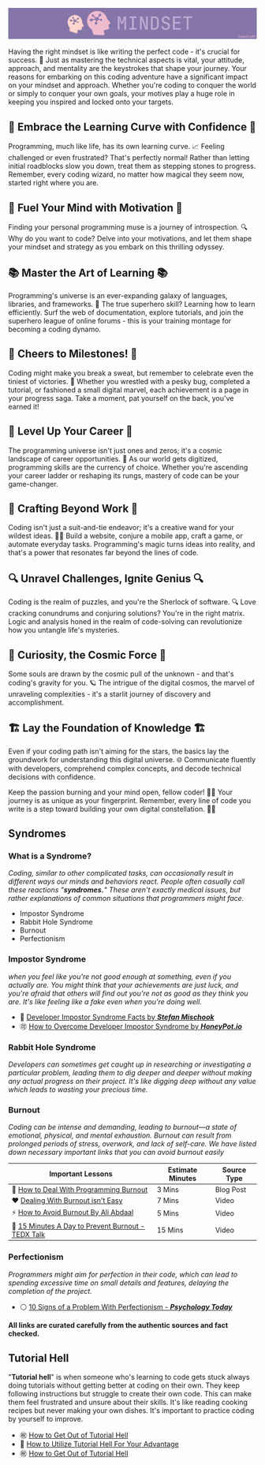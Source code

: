 ![Mindset](../Assets/Mindset.webp)

Having the right mindset is like writing the perfect code - it's crucial for success. 🎯 Just as mastering the technical aspects is vital, your attitude, approach, and mentality are the keystrokes that shape your journey. Your reasons for embarking on this coding adventure have a significant impact on your mindset and approach. Whether you're coding to conquer the world or simply to conquer your own goals, your motives play a huge role in keeping you inspired and locked onto your targets.

## 🌟 Embrace the Learning Curve with Confidence 🌟

Programming, much like life, has its own learning curve. 📈 Feeling challenged or even frustrated? That's perfectly normal! Rather than letting initial roadblocks slow you down, treat them as stepping stones to progress. Remember, every coding wizard, no matter how magical they seem now, started right where you are.

## 🚀 Fuel Your Mind with Motivation 🚀

Finding your personal programming muse is a journey of introspection. 🔍 Why do you want to code? Delve into your motivations, and let them shape your mindset and strategy as you embark on this thrilling odyssey.

## 📚 Master the Art of Learning 📚

Programming's universe is an ever-expanding galaxy of languages, libraries, and frameworks. 🌌 The true superhero skill? Learning how to learn efficiently. Surf the web of documentation, explore tutorials, and join the superhero league of online forums - this is your training montage for becoming a coding dynamo.

## 🎉 Cheers to Milestones! 🎉

Coding might make you break a sweat, but remember to celebrate even the tiniest of victories. 🎈 Whether you wrestled with a pesky bug, completed a tutorial, or fashioned a small digital marvel, each achievement is a page in your progress saga. Take a moment, pat yourself on the back, you've earned it!

## 💼 Level Up Your Career 💼

The programming universe isn't just ones and zeros; it's a cosmic landscape of career opportunities. 🌠 As our world gets digitized, programming skills are the currency of choice. Whether you're ascending your career ladder or reshaping its rungs, mastery of code can be your game-changer.

## 🎨 Crafting Beyond Work 🎨

Coding isn't just a suit-and-tie endeavor; it's a creative wand for your wildest ideas. 🧙‍♂️ Build a website, conjure a mobile app, craft a game, or automate everyday tasks. Programming's magic turns ideas into reality, and that's a power that resonates far beyond the lines of code.

## 🔍 Unravel Challenges, Ignite Genius 🔍

Coding is the realm of puzzles, and you're the Sherlock of software. 🔍 Love cracking conundrums and conjuring solutions? You're in the right matrix. Logic and analysis honed in the realm of code-solving can revolutionize how you untangle life's mysteries.

## 🌌 Curiosity, the Cosmic Force 🌌

Some souls are drawn by the cosmic pull of the unknown - and that's coding's gravity for you. 🪐 The intrigue of the digital cosmos, the marvel of unraveling complexities - it's a starlit journey of discovery and accomplishment.

## 🏗️ Lay the Foundation of Knowledge 🏗️

Even if your coding path isn't aiming for the stars, the basics lay the groundwork for understanding this digital universe. 🌐 Communicate fluently with developers, comprehend complex concepts, and decode technical decisions with confidence.

Keep the passion burning and your mind open, fellow coder! 🚀🔥 Your journey is as unique as your fingerprint. Remember, every line of code you write is a step toward building your own digital constellation. 🌌✨

## Syndromes

### What is a Syndrome?



_Coding, similar to other complicated tasks, can occasionally result in different ways our minds and behaviors react. People often casually call these reactions "<b>syndromes.</b>" These aren't exactly medical issues, but rather explanations of common situations that programmers might face._ 

- Impostor Syndrome
- Rabbit Hole Syndrome
- Burnout
- Perfectionism

### Impostor Syndrome
_when you feel like you're not good enough at something, even if you actually are. You might think that your achievements are just luck, and you're afraid that others will find out you're not as good as they think you are. It's like feeling like a fake even when you're doing well._

- 💯 [Developer Impostor Syndrome Facts by _**Stefan Mischook**_](https://www.youtube.com/watch?v=gLbfGW-rfZw)
- 🉑 [How to Overcome Developer Impostor Syndrome by _**HoneyPot.io**_](https://cult.honeypot.io/reads/developer-imposter-syndrome-how-to-overcome-it/)

### Rabbit Hole Syndrome
_Developers can sometimes get caught up in researching or investigating a particular problem, leading them to dig deeper and deeper without making any actual progress on their project. It's like digging deep without any value which leads to wasting your precious time._

### Burnout
_Coding can be intense and demanding, leading to burnout—a state of emotional, physical, and mental exhaustion. Burnout can result from prolonged periods of stress, overwork, and lack of self-care. We have listed down necessary important links that you can avoid burnout easily_

| Important Lessons | Estimate Minutes | Source Type |
|--|--|--|
| 🚀 [How to Deal With Programming Burnout](https://pythonistaplanet.com/programmer-burnout/#google_vignette) | 3 Mins | Blog Post |
| ❤️ [Dealing With Burnout isn't Easy](https://www.youtube.com/watch?v=YyjBKqsJqAo&pp=ygUlSG93IHRvIGRlYWwgd2l0aCBidXJub3V0IGFzIGEgc3R1ZGVudA%3D%3D) | 7 Mins | Video |
| ⚡  [How to Avoid Burnout By Ali Abdaal](https://www.youtube.com/watch?v=lylveWfXknk&pp=ygUlSG93IHRvIGRlYWwgd2l0aCBidXJub3V0IGFzIGEgc3R1ZGVudA%3D%3D) | 5 Mins | Video | 
| 🎒 [15 Minutes A Day to Prevent Burnout - TEDX Talk](https://www.youtube.com/watch?v=Uk3OAGcjQPA&pp=ygUlSG93IHRvIGRlYWwgd2l0aCBidXJub3V0IGFzIGEgc3R1ZGVudA%3D%3D) | 15 Mins | Video |


### Perfectionism

_Programmers might aim for perfection in their code, which can lead to spending excessive time on small details and features, delaying the completion of the project._

- ⚪ [10 Signs of a Problem With Perfectionism -  _**Psychology Today**_](https://www.psychologytoday.com/us/blog/the-reality-gen-z/202109/10-signs-problem-perfectionism)

**All links are curated carefully from the authentic sources and fact checked.**

## Tutorial Hell

"**Tutorial hell**" is when someone who's learning to code gets stuck always doing tutorials without getting better at coding on their own. They keep following instructions but struggle to create their own code. This can make them feel frustrated and unsure about their skills. It's like reading cooking recipes but never making your own dishes. It's important to practice coding by yourself to improve.

- ㊗️ [How to Get Out of Tutorial Hell](https://www.youtube.com/watch?v=343EWZS9O88&pp=ygUNdHV0b3JpYWwgaGVsbA==)
- 🎉 [How to Utilize Tutorial Hell For Your Advantage](https://www.youtube.com/watch?v=g_aMpyMvQ9k&pp=ygUNdHV0b3JpYWwgaGVsbA%3D%3D)
- ㊗️ [How to Get Out of Tutorial Hell](https://www.youtube.com/watch?v=343EWZS9O88&pp=ygUNdHV0b3JpYWwgaGVsbA==)